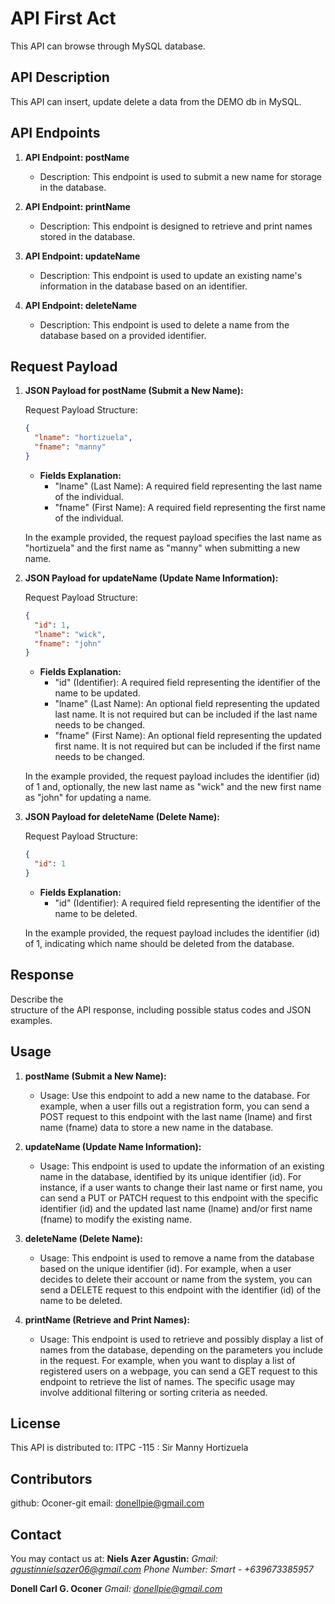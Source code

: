 # API First Act   
This API can browse through MySQL database.
    
## API Description 
 
  
This API can insert, update delete a data from the DEMO db in MySQL.
  
  
 
## API Endpoints  

1.  **API Endpoint: postName**
    
    -   Description: This endpoint is used to submit a new name for storage in the database.
2.  **API Endpoint: printName**
    
    -   Description: This endpoint is designed to retrieve and print names stored in the database.
3.  **API Endpoint: updateName**
    
    -   Description: This endpoint is used to update an existing name's information in the database based on an identifier.
4.  **API Endpoint: deleteName**
    
    -   Description: This endpoint is used to delete a name from the database based on a provided identifier.  

## Request Payload  

1. **JSON Payload for postName (Submit a New Name):**

   Request Payload Structure:
   ```json
   {
     "lname": "hortizuela",
     "fname": "manny"
   }
   ```

   - **Fields Explanation:**
     - "lname" (Last Name): A required field representing the last name of the individual.
     - "fname" (First Name): A required field representing the first name of the individual.

   In the example provided, the request payload specifies the last name as "hortizuela" and the first name as "manny" when submitting a new name.

2. **JSON Payload for updateName (Update Name Information):**

   Request Payload Structure:
   ```json
   {
     "id": 1,
     "lname": "wick",
     "fname": "john"
   }
   ```

   - **Fields Explanation:**
     - "id" (Identifier): A required field representing the identifier of the name to be updated.
     - "lname" (Last Name): An optional field representing the updated last name. It is not required but can be included if the last name needs to be changed.
     - "fname" (First Name): An optional field representing the updated first name. It is not required but can be included if the first name needs to be changed.

   In the example provided, the request payload includes the identifier (id) of 1 and, optionally, the new last name as "wick" and the new first name as "john" for updating a name.

3. **JSON Payload for deleteName (Delete Name):**

   Request Payload Structure:
   ```json
   {
     "id": 1
   }
   ```

   - **Fields Explanation:**
     - "id" (Identifier): A required field representing the identifier of the name to be deleted.

   In the example provided, the request payload includes the identifier (id) of 1, indicating which name should be deleted from the database.  
  
  
  
## Response  
  
  
Describe the  
structure of the API response, including possible status codes and JSON  
examples.  
  
  
  
  
  
## Usage  
  
  
1.  **postName (Submit a New Name):**
    
    -   Usage: Use this endpoint to add a new name to the database. For example, when a user fills out a registration form, you can send a POST request to this endpoint with the last name (lname) and first name (fname) data to store a new name in the database.
2.  **updateName (Update Name Information):**
    
    -   Usage: This endpoint is used to update the information of an existing name in the database, identified by its unique identifier (id). For instance, if a user wants to change their last name or first name, you can send a PUT or PATCH request to this endpoint with the specific identifier (id) and the updated last name (lname) and/or first name (fname) to modify the existing name.
3.  **deleteName (Delete Name):**
    
    -   Usage: This endpoint is used to remove a name from the database based on the unique identifier (id). For example, when a user decides to delete their account or name from the system, you can send a DELETE request to this endpoint with the identifier (id) of the name to be deleted.
4.  **printName (Retrieve and Print Names):**
    
    -   Usage: This endpoint is used to retrieve and possibly display a list of names from the database, depending on the parameters you include in the request. For example, when you want to display a list of registered users on a webpage, you can send a GET request to this endpoint to retrieve the list of names. The specific usage may involve additional filtering or sorting criteria as needed.
  
  
  
  
  
## License  
  
  
This API is distributed to:
ITPC -115 : Sir Manny Hortizuela
  
  
  
  
  
## Contributors  

github: Oconer-git
email: donellpie@gmail.com
  
  
  
  
## Contact  
You may contact us at:
**Niels Azer Agustin:**
*Gmail: agustinnielsazer06@gmail.com*
*Phone Number: Smart - +639673385957*

**Donell Carl G. Oconer**
*Gmail: donellpie@gmail.com*
